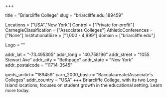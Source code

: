 
+++

title = "Briarcliffe College"
slug = "briarcliffe.edu_189459"

Locations = ["USA","New York"]
Control = ["Private for-profit"]
CarnegieClassification = ["Associates Colleges"]
AthleticConferences = ["None"]
InstitutionalSize = ["1,000 - 4,999"]
domain = ["briarcliffe.edu"]

Logo = ""

addr_lat = "-73.495305"
addr_long = "40.758196"
addr_street = "1055 Stewart Ave"
addr_city = "Bethpage"
addr_state = "New York"
addr_postalcode = "11714-3545"

ipeds_unitid = "189459"
carn_2000_basic = "Baccalaureate/Associate's Colleges"
addr_country = "USA"
+++
    Briarcliffe College, with its two Long Island locations, focuses on student growth in the educational setting. Learn more today.
